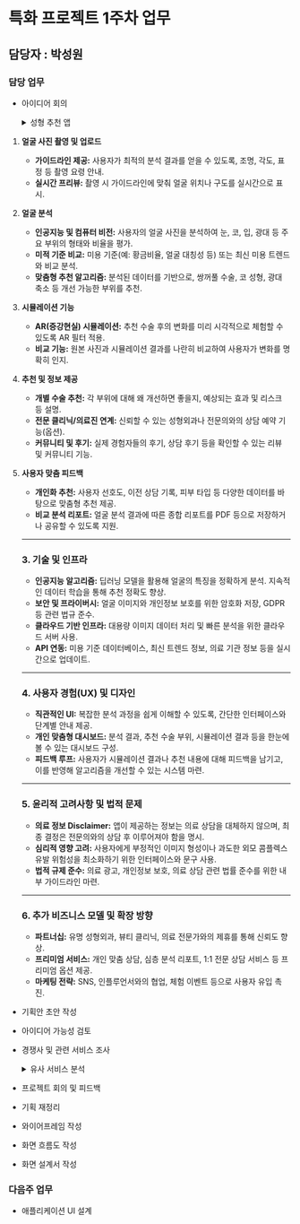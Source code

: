 # 특화 프로젝트 1주차 업무

## 담당자 : 박성원

### 담당 업무
- 아이디어 회의  
  <details>
    <summary>성형 추천 앱</summary>
    
    ---
    
    ### 1. 서비스 개요
    
    - **목적:** 사용자가 자신의 얼굴을 객관적으로 분석하여, 미적 개선 가능성이 있는 부분(예: 쌍꺼풀, 코, 광대 등)에 대해 성형 수술이나 시술 옵션을 추천받을 수 있도록 도움.
    - **주요 기능:** 사진 촬영 및 업로드, 얼굴 분석, 시뮬레이션, 맞춤형 추천, 전문의 연결(옵션).
    
    ---
    
    ### 2. 주요 기능 상세
    
1. **얼굴 사진 촬영 및 업로드**
    - **가이드라인 제공:** 사용자가 최적의 분석 결과를 얻을 수 있도록, 조명, 각도, 표정 등 촬영 요령 안내.
    - **실시간 프리뷰:** 촬영 시 가이드라인에 맞춰 얼굴 위치나 구도를 실시간으로 표시.
2. **얼굴 분석**
    - **인공지능 및 컴퓨터 비전:** 사용자의 얼굴 사진을 분석하여 눈, 코, 입, 광대 등 주요 부위의 형태와 비율을 평가.
    - **미적 기준 비교:** 미용 기준(예: 황금비율, 얼굴 대칭성 등) 또는 최신 미용 트렌드와 비교 분석.
    - **맞춤형 추천 알고리즘:** 분석된 데이터를 기반으로, 쌍꺼풀 수술, 코 성형, 광대 축소 등 개선 가능한 부위를 추천.
3. **시뮬레이션 기능**
    - **AR(증강현실) 시뮬레이션:** 추천 수술 후의 변화를 미리 시각적으로 체험할 수 있도록 AR 필터 적용.
    - **비교 기능:** 원본 사진과 시뮬레이션 결과를 나란히 비교하여 사용자가 변화를 명확히 인지.
4. **추천 및 정보 제공**
    - **개별 수술 추천:** 각 부위에 대해 왜 개선하면 좋을지, 예상되는 효과 및 리스크 등 설명.
    - **전문 클리닉/의료진 연계:** 신뢰할 수 있는 성형외과나 전문의와의 상담 예약 기능(옵션).
    - **커뮤니티 및 후기:** 실제 경험자들의 후기, 상담 후기 등을 확인할 수 있는 리뷰 및 커뮤니티 기능.
5. **사용자 맞춤 피드백**
    - **개인화 추천:** 사용자 선호도, 이전 상담 기록, 피부 타입 등 다양한 데이터를 바탕으로 맞춤형 추천 제공.
    - **비교 분석 리포트:** 얼굴 분석 결과에 따른 종합 리포트를 PDF 등으로 저장하거나 공유할 수 있도록 지원.
    
    ---
    
    ### 3. 기술 및 인프라
    
    - **인공지능 알고리즘:** 딥러닝 모델을 활용해 얼굴의 특징을 정확하게 분석. 지속적인 데이터 학습을 통해 추천 정확도 향상.
    - **보안 및 프라이버시:** 얼굴 이미지와 개인정보 보호를 위한 암호화 저장, GDPR 등 관련 법규 준수.
    - **클라우드 기반 인프라:** 대용량 이미지 데이터 처리 및 빠른 분석을 위한 클라우드 서버 사용.
    - **API 연동:** 미용 기준 데이터베이스, 최신 트렌드 정보, 의료 기관 정보 등을 실시간으로 업데이트.
    
    ---
    
    ### 4. 사용자 경험(UX) 및 디자인
    
    - **직관적인 UI:** 복잡한 분석 과정을 쉽게 이해할 수 있도록, 간단한 인터페이스와 단계별 안내 제공.
    - **개인 맞춤형 대시보드:** 분석 결과, 추천 수술 부위, 시뮬레이션 결과 등을 한눈에 볼 수 있는 대시보드 구성.
    - **피드백 루프:** 사용자가 시뮬레이션 결과나 추천 내용에 대해 피드백을 남기고, 이를 반영해 알고리즘을 개선할 수 있는 시스템 마련.
    
    ---
    
    ### 5. 윤리적 고려사항 및 법적 문제
    
    - **의료 정보 Disclaimer:** 앱이 제공하는 정보는 의료 상담을 대체하지 않으며, 최종 결정은 전문의와의 상담 후 이루어져야 함을 명시.
    - **심리적 영향 고려:** 사용자에게 부정적인 이미지 형성이나 과도한 외모 콤플렉스 유발 위험성을 최소화하기 위한 인터페이스와 문구 사용.
    - **법적 규제 준수:** 의료 광고, 개인정보 보호, 의료 상담 관련 법률 준수를 위한 내부 가이드라인 마련.
    
    ---
    
    ### 6. 추가 비즈니스 모델 및 확장 방향
    
    - **파트너십:** 유명 성형외과, 뷰티 클리닉, 의료 전문가와의 제휴를 통해 신뢰도 향상.
    - **프리미엄 서비스:** 개인 맞춤 상담, 심층 분석 리포트, 1:1 전문 상담 서비스 등 프리미엄 옵션 제공.
    - **마케팅 전략:** SNS, 인플루언서와의 협업, 체험 이벤트 등으로 사용자 유입 촉진.
    
  </details>

- 기획안 초안 작성
- 아이디어 가능성 검토
- 경쟁사 및 관련 서비스 조사  
  <details>
    <summary>유사 서비스 분석</summary>

    # 유사 서비스 분석

    ---

    ## 1. 점핏

    - **주요 특징:**
        - 채용 공고와 지원자 매칭을 수치(점수)로 표현하는 데이터 기반 매칭 서비스
        - 기업이 직접 기술 스택 태그를 선택하여 공고를 등록
    - **장점:**
        - 직관적인 점수 시스템으로 빠르게 매칭 정도를 확인할 수 있음
        - 빠른 매칭 결과 제공
    - **단점:**
        - 기업 담당자가 기술 스택 태그를 임의로 선택하는 경우가 많아, 실제 채용 내용과 불일치할 수 있음
        - 태그의 부정확성으로 인해 신뢰성 문제가 있음
    - **데이터의 필터링 방식:**
        - 기업이 등록한 기술 스택 태그를 기준으로 채용 공고 필터링
        - 점수를 산출해 매칭 정도를 평가
    - **불편사항 (후기 참고):**
        - 실제 공고 내용은 자바 개발자 채용인데도, 태그에 자바, 파이썬, C++ 등 여러 기술이 함께 표기되는 문제
    - **우리 서비스와의 차별점:**
        - GitHub 등 실제 개발자 활동 데이터를 활용하여 객관적이고 정교한 기술 스택 분석 및 매칭 가능
        - 기업이 올린 태그 외에도 사용자의 실질적 코드 활동과 이력을 반영하여 필터링

    ---

    ## 2. 사람인

    - **주요 특징:**
        - 국내 최대 규모의 채용 포털로, 다양한 업종의 채용 공고 제공
        - 다양한 필터 옵션과 방대한 데이터베이스 보유
    - **장점:**
        - 방대한 채용 정보와 신뢰도 높은 플랫폼
        - 다양한 업종의 정보를 한눈에 확인 가능
    - **단점:**
        - UI가 복잡하고, 광고나 불필요한 부가 기능으로 인해 원하는 정보를 찾기 어려움
        - 낚시성 공고가 많아 관련성이 낮은 채용 정보 노출
    - **데이터의 필터링 방식:**
        - 지역, 업종, 경력 등 다양한 필터를 통한 분류
        - 정교한 필터링에는 한계가 있어, 불필요한 정보가 포함되는 경우 있음
    - **불편사항 (후기 참고):**
        - **업체 차단 기능 부재:** 광고성 공고를 올리는 기업을 차단할 수 없음
        - **불필요한 운세 기능:** 마이페이지에 임의로 표시되는 운세 점수로 혼란 유발
        - **UI 문제:** 뒤로가기 버튼 부재 등 기본 네비게이션 요소 미흡
    - **우리 서비스와의 차별점:**
        - 개발자 전용 맞춤형 추천으로 불필요한 부가 기능(예: 운세)을 배제하고, 깔끔한 UI 제공
        - GitHub 데이터 기반 분석으로 실제 개발자 역량과 활동을 반영한 정교한 추천 시스템 구축
        - **추가 기능 제안:** 광고성 채용 공고를 올리는 기업 차단 기능을 도입하여, 사용자 맞춤형 필터링 강화

    ---

    ## 3. 원티드

    - **주요 특징:**
        - 데이터 기반 개인화 채용 추천 서비스, 주로 IT/스타트업 직군에 특화
        - 사용자의 이력서, 경력, 기술 스택 분석을 통한 맞춤형 추천
    - **장점:**
        - 깔끔한 UI와 사용자 친화적인 인터페이스
        - 정교한 개인화 추천 알고리즘으로 높은 매칭률 제공
    - **단점:**
        - IT 및 스타트업 등 특정 산업군에 집중되어 범용성에 한계가 있음
        - 네트워크 기반 추천이 인맥에 의존하는 면이 있어 일부 사용자에게는 제약
    - **데이터의 필터링 방식:**
        - 사용자의 경력, 기술 스택 등 입력 데이터를 기반으로 맞춤형 필터링 및 추천 알고리즘 적용
    - **불편사항:**
        - 특정 산업군에 치우친 정보 제공
        - 인맥 기반 추천으로 네트워크가 부족한 사용자에게는 추천 폭이 좁음
    - **우리 서비스와의 차별점:**
        - 이력서 정보뿐 아니라 GitHub 등 실시간 개발 활동 데이터를 포함해 보다 정교한 분석 및 추천 가능
        - 부가 기능(개발자 운세, 자소서/이력서 OX 퀴즈)로 전반적인 취업 준비 지원
        - 광고성 공고 차단 기능과 같은 추가 필터링 옵션을 도입하여, 보다 깔끔한 채용 정보 제공 가능

    ---

    ## 4. 자소설닷컴

    - **주요 특징:**
        - 자기소개서 작성 관련 팁, 샘플, 사용자 리뷰를 제공하는 커뮤니티 기반 플랫폼
        - 다양한 실제 사례와 사용자 피드백 공유
    - **장점:**
        - 구체적인 자소서 작성 노하우와 다양한 사례 제공으로 실질적 도움
        - 커뮤니티 기반 피드백을 통해 최신 트렌드 반영
    - **단점:**
        - 채용 추천 기능이나 전체 취업 과정 지원과의 연계가 부족함
        - UI 및 디자인이 다소 구식이며, 기능 확장에 한계
    - **데이터의 필터링 방식:**
        - 업로드된 자소서 샘플과 리뷰를 주제별로 분류 및 검색 기능 제공
    - **불편사항:**
        - 채용 정보와의 연계 부족
        - 현대적 사용성을 고려한 UI 개선 필요
    - **우리 서비스와의 차별점:**
        - 자소서 작성에만 국한되지 않고, 채용 추천, 이력서 분석, 개발자 전용 부가 기능을 결합해 전체 취업 준비 과정 지원
        - GitHub 기반 데이터 분석으로 개발자 역량을 객관적으로 평가 및 추천

    ---

    ## 추가로 고려하면 좋을 기능

    - **광고성 채용 공고 차단 기능:**
        - 대부분의 기존 채용 사이트는 채용 공고 즐겨찾기 기능만 제공하지만, 광고성 공고를 올리는 기업 차단 기능은 미흡함
        - 우리 서비스는 사용자가 관심 없는 기업이나 불필요한 광고성 공고를 차단할 수 있도록 옵션을 제공해, 보다 정교한 필터링 및 맞춤형 정보 제공이 가능하도록 함
    - **실시간 개발 활동 데이터 활용:**
        - GitHub 등의 실시간 데이터 분석을 통해 사용자의 실제 역량 및 활동 내역을 반영한 추천 시스템 구축
        - 이를 통해 사용자는 자신의 프로필과 맞지 않는 공고를 미리 배제하고, 진짜 기회에 집중할 수 있음

    ---

    ## 종합 정리

    - **사용자 경험 (UX/UI):**
        - 사람인의 복잡한 UI와 불필요한 부가 기능 문제, 자소설닷컴의 구식 디자인 등의 단점을 보완
        - 우리 서비스는 깔끔하고 직관적인 인터페이스를 제공하며, 광고성 공고 차단 등 사용자 맞춤형 기능을 도입할 예정
    - **데이터 필터링 및 개인화:**
        - 점핏의 단순 태그 기반 필터링, 사람인의 폭넓지만 정교하지 않은 필터링, 원티드의 산업군 한계, 자소설닷컴의 커뮤니티 기반 분류와 비교
        - 우리 서비스는 GitHub 등 실시간 개발 활동 데이터를 포함해 보다 정교한 분석 및 필터링을 제공
    - **불편사항 및 개선점:**
        - 기존 서비스들의 광고, 낚시 공고, UI 복잡성 등의 문제점을 해결하고, 추가로 광고성 채용 공고 차단 기능을 통해 사용자가 원치 않는 정보를 사전에 제거할 수 있음
    - **우리 서비스와의 차별점:**
        - 개발자 전용 맞춤형 추천 시스템 구축: GitHub 등 실제 개발 활동 데이터를 기반으로 정교한 분석 및 추천
        - 전반적인 취업 준비 지원: 채용 추천, 이력서 분석, 자소서/이력서 OX 퀴즈, 개발자 운세 등 부가 기능 도입
        - 광고성 채용 공고 차단 기능 도입으로, 사용자에게 더 깔끔하고 효율적인 채용 정보 제공

  </details>

- 프로젝트 회의 및 피드백
- 기획 재정리
- 와이어프레임 작성
- 화면 흐름도 작성
- 화면 설계서 작성


### 다음주 업무
- 애플리케이션 UI 설계
